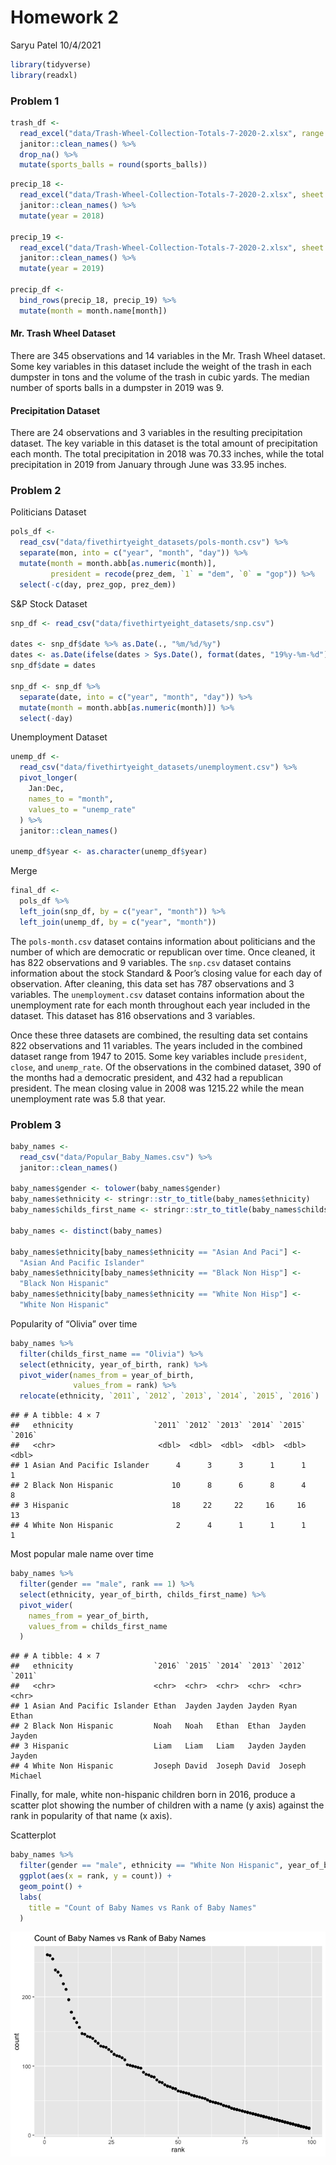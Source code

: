 Homework 2
================
Saryu Patel
10/4/2021

``` r
library(tidyverse)
library(readxl)
```

### Problem 1

``` r
trash_df <- 
  read_excel("data/Trash-Wheel-Collection-Totals-7-2020-2.xlsx", range = "A2:N408") %>% 
  janitor::clean_names() %>% 
  drop_na() %>% 
  mutate(sports_balls = round(sports_balls))
```

``` r
precip_18 <- 
  read_excel("data/Trash-Wheel-Collection-Totals-7-2020-2.xlsx", sheet = 7, range = "A2:B14") %>% 
  janitor::clean_names() %>% 
  mutate(year = 2018)

precip_19 <- 
  read_excel("data/Trash-Wheel-Collection-Totals-7-2020-2.xlsx", sheet = 6, range = "A2:B14") %>% 
  janitor::clean_names() %>% 
  mutate(year = 2019)

precip_df <- 
  bind_rows(precip_18, precip_19) %>% 
  mutate(month = month.name[month])
```

#### Mr. Trash Wheel Dataset

There are 345 observations and 14 variables in the Mr. Trash Wheel
dataset. Some key variables in this dataset include the weight of the
trash in each dumpster in tons and the volume of the trash in cubic
yards. The median number of sports balls in a dumpster in 2019 was 9.

#### Precipitation Dataset

There are 24 observations and 3 variables in the resulting precipitation
dataset. The key variable in this dataset is the total amount of
precipitation each month. The total precipitation in 2018 was 70.33
inches, while the total precipitation in 2019 from January through June
was 33.95 inches.

### Problem 2

Politicians Dataset

``` r
pols_df <- 
  read_csv("data/fivethirtyeight_datasets/pols-month.csv") %>% 
  separate(mon, into = c("year", "month", "day")) %>% 
  mutate(month = month.abb[as.numeric(month)],
         president = recode(prez_dem, `1` = "dem", `0` = "gop")) %>% 
  select(-c(day, prez_gop, prez_dem))
```

S&P Stock Dataset

``` r
snp_df <- read_csv("data/fivethirtyeight_datasets/snp.csv")

dates <- snp_df$date %>% as.Date(., "%m/%d/%y")
dates <- as.Date(ifelse(dates > Sys.Date(), format(dates, "19%y-%m-%d"), format(dates)))
snp_df$date = dates

snp_df <- snp_df %>% 
  separate(date, into = c("year", "month", "day")) %>% 
  mutate(month = month.abb[as.numeric(month)]) %>% 
  select(-day)
```

Unemployment Dataset

``` r
unemp_df <- 
  read_csv("data/fivethirtyeight_datasets/unemployment.csv") %>% 
  pivot_longer(
    Jan:Dec,
    names_to = "month",
    values_to = "unemp_rate"
  ) %>% 
  janitor::clean_names()

unemp_df$year <- as.character(unemp_df$year)
```

Merge

``` r
final_df <- 
  pols_df %>% 
  left_join(snp_df, by = c("year", "month")) %>% 
  left_join(unemp_df, by = c("year", "month"))
```

The `pols-month.csv` dataset contains information about politicians and
the number of which are democratic or republican over time. Once
cleaned, it has 822 observations and 9 variables. The `snp.csv` dataset
contains information about the stock Standard & Poor’s closing value for
each day of observation. After cleaning, this data set has 787
observations and 3 variables. The `unemployment.csv` dataset contains
information about the unemployment rate for each month throughout each
year included in the dataset. This dataset has 816 observations and 3
variables.

Once these three datasets are combined, the resulting data set contains
822 observations and 11 variables. The years included in the combined
dataset range from 1947 to 2015. Some key variables include `president`,
`close`, and `unemp_rate`. Of the observations in the combined dataset,
390 of the months had a democratic president, and 432 had a republican
president. The mean closing value in 2008 was 1215.22 while the mean
unemployment rate was 5.8 that year.

### Problem 3

``` r
baby_names <-
  read_csv("data/Popular_Baby_Names.csv") %>% 
  janitor::clean_names()

baby_names$gender <- tolower(baby_names$gender)
baby_names$ethnicity <- stringr::str_to_title(baby_names$ethnicity)
baby_names$childs_first_name <- stringr::str_to_title(baby_names$childs_first_name)

baby_names <- distinct(baby_names)

baby_names$ethnicity[baby_names$ethnicity == "Asian And Paci"] <- 
  "Asian And Pacific Islander"
baby_names$ethnicity[baby_names$ethnicity == "Black Non Hisp"] <- 
  "Black Non Hispanic"
baby_names$ethnicity[baby_names$ethnicity == "White Non Hisp"] <- 
  "White Non Hispanic"
```

Popularity of “Olivia” over time

``` r
baby_names %>% 
  filter(childs_first_name == "Olivia") %>% 
  select(ethnicity, year_of_birth, rank) %>% 
  pivot_wider(names_from = year_of_birth,
              values_from = rank) %>% 
  relocate(ethnicity, `2011`, `2012`, `2013`, `2014`, `2015`, `2016`)
```

    ## # A tibble: 4 × 7
    ##   ethnicity                  `2011` `2012` `2013` `2014` `2015` `2016`
    ##   <chr>                       <dbl>  <dbl>  <dbl>  <dbl>  <dbl>  <dbl>
    ## 1 Asian And Pacific Islander      4      3      3      1      1      1
    ## 2 Black Non Hispanic             10      8      6      8      4      8
    ## 3 Hispanic                       18     22     22     16     16     13
    ## 4 White Non Hispanic              2      4      1      1      1      1

Most popular male name over time

``` r
baby_names %>% 
  filter(gender == "male", rank == 1) %>% 
  select(ethnicity, year_of_birth, childs_first_name) %>% 
  pivot_wider(
    names_from = year_of_birth,
    values_from = childs_first_name
  )
```

    ## # A tibble: 4 × 7
    ##   ethnicity                  `2016` `2015` `2014` `2013` `2012` `2011` 
    ##   <chr>                      <chr>  <chr>  <chr>  <chr>  <chr>  <chr>  
    ## 1 Asian And Pacific Islander Ethan  Jayden Jayden Jayden Ryan   Ethan  
    ## 2 Black Non Hispanic         Noah   Noah   Ethan  Ethan  Jayden Jayden 
    ## 3 Hispanic                   Liam   Liam   Liam   Jayden Jayden Jayden 
    ## 4 White Non Hispanic         Joseph David  Joseph David  Joseph Michael

Finally, for male, white non-hispanic children born in 2016, produce a
scatter plot showing the number of children with a name (y axis) against
the rank in popularity of that name (x axis).

Scatterplot

``` r
baby_names %>% 
  filter(gender == "male", ethnicity == "White Non Hispanic", year_of_birth == 2016) %>% 
  ggplot(aes(x = rank, y = count)) +
  geom_point() + 
  labs(
    title = "Count of Baby Names vs Rank of Baby Names"
  )
```

![](p8105_hw2_sp4029_files/figure-gfm/unnamed-chunk-10-1.png)<!-- -->
